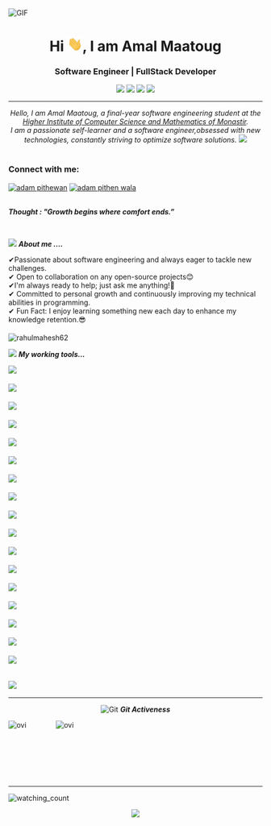 
 <img align="center" alt="GIF" src="https://media.giphy.com/media/836HiJc7pgzy8iNXCn/giphy.gif" />
  <br>
<h1 align="center">Hi <img src="https://raw.githubusercontent.com/ABSphreak/ABSphreak/master/gifs/Hi.gif" width="30px">, I am Amal Maatoug </h1>
<h3 align="center">Software Engineer | FullStack Developer </h3>
 <p align="center">
<img src="https://img.shields.io/badge/Age-23-blue" />
  <img src="https://img.shields.io/badge/Focus-Software%20Development-brightgreen" />
  <img src="https://img.shields.io/badge/Lives-Monastir-success" />
  <img src="https://img.shields.io/badge/Languages-English%20%26%20French%20%26%20Arabic-brightgreen" />
</p>
<hr>

<p align="center">
  <em>
  Hello, I am Amal Maatoug, a final-year software engineering student at the <a href="https://uom.lk/">Higher Institute of Computer Science and Mathematics of Monastir</a>. <br> I am a passionate self-learner and a software engineer,obsessed with new technologies, constantly striving to optimize software solutions. <img src="https://github.com/TheDudeThatCode/TheDudeThatCode/blob/master/Assets/Developer.gif" width="30px"> 
  </em> 
 <br>

  <br>
  <h3 align="left">Connect with me:</h3>
<p align="left">
  <a href="https://www.linkedin.com/in/amal-maatoug-660476202/" target="blank"><img align="center"
      src="https://raw.githubusercontent.com/rahuldkjain/github-profile-readme-generator/master/src/images/icons/Social/linked-in-alt.svg"
      alt="adam pithewan" height="30" width="40" /></a>
  <a href="https://www.facebook.com/profile.php?id=100008695418330&mibextid=ZbWKwL" target="blank"><img align="center"
      src="https://raw.githubusercontent.com/rahuldkjain/github-profile-readme-generator/master/src/images/icons/Social/facebook.svg"
      alt="adam pithen wala" height="30" width="40" /></a>
</p>
  <br>
<b><i align="center">Thought : "Growth begins where comfort ends.”</i></b>
</p>
<br>

<img src="https://media.giphy.com/media/iY8CRBdQXODJSCERIr/giphy.gif" width="30px">&nbsp;***About me ....***

✔Passionate about software engineering and always eager to tackle new challenges.<br>
✔ Open to collaboration on any open-source projects😊 <br>
✔I'm always ready to help; just ask me anything!🥰<br>
✔ Committed to personal growth and continuously improving my technical abilities in programming.<br>
✔ Fun Fact: I enjoy learning something new each day to enhance my knowledge retention.😎<br><br>
<img align="center" src="https://cdn.buymeacoffee.com/buttons/v2/default-yellow.png" height="45" width="170" alt="rahulmahesh62" />
<br>

<img src="https://media.giphy.com/media/iY8CRBdQXODJSCERIr/giphy.gif" width="30px">&nbsp;***My working tools...***
<p align="left">
 
  <code><img width ='32px' src ='https://raw.githubusercontent.com/rahulbanerjee26/githubAboutMeGenerator/main/icons/python.svg'>  </code>
  <code> <img height="50" src="https://www.vectorlogo.zone/logos/java/java-ar21.svg"> </code>
  <code> <img height="50" src="https://www.vectorlogo.zone/logos/typescriptlang/typescriptlang-icon.svg"> </code>
  <code> <img height="50" src="https://www.vectorlogo.zone/logos/jupyter/jupyter-ar21.svg"> </code>
  <code> <img height="50" src="https://www.vectorlogo.zone/logos/w3_html5/w3_html5-ar21.svg"> </code>
  <code> <img height="50" src="https://www.vectorlogo.zone/logos/mysql/mysql-ar21.svg"> </code>
  <code> <img height="50" src="https://www.vectorlogo.zone/logos/sqlite/sqlite-ar21.svg"> </code>
  <code> <img height="50" src="https://upload.wikimedia.org/wikipedia/commons/thumb/e/ed/Pandas_logo.svg/768px-Pandas_logo.svg.png"> </code>
  <code> <img height="50" src="https://www.vectorlogo.zone/logos/pocoo_flask/pocoo_flask-ar21.svg"> </code>
  <code> <img height="50" src="https://www.vectorlogo.zone/logos/numpy/numpy-ar21.svg"> </code>
  <code> <img height="50" src="https://www.vectorlogo.zone/logos/springio/springio-ar21.svg"> </code>
  <code> <img height="50" src="https://www.vectorlogo.zone/logos/reactjs/reactjs-ar21.svg"> </code>
  <code> <img height="50" src="https://www.vectorlogo.zone/logos/javascript/javascript-ar21.svg"> </code>
  <code> <img height="50" src="https://seeklogo.com/images/S/scikit-learn-logo-8766D07E2E-seeklogo.com.png"> </code>
  <code> <img height="50" src="  https://www.vectorlogo.zone/logos/mongodb/mongodb-ar21.svg"> </code>
   <code> <img height="50" src="https://www.vectorlogo.zone/logos/nextjs/nextjs-ar21.svg"> </code>
   <code> <img height="50" src="https://www.vectorlogo.zone/logos/nodejs/nodejs-ar21.svg"> </code>

  <code> <img height="50" src="https://www.vectorlogo.zone/logos/tensorflow/tensorflow-ar21.svg"> </code>
  <hr>
  <p align="center">
 <img src="https://media.giphy.com/media/W5eoZHPpUx9sapR0eu/giphy.gif" width="30px" alt="Git"/>&nbsp;<i><b>Git Activeness</b></i></p>
 
<p><img align="left" src="https://github-readme-stats.vercel.app/api/top-langs?username=amal2535&show_icons=true&locale=en&layout=compact&theme=chartreuse-dark" alt="ovi" /></p>

<p>&nbsp;<img align="right" src="https://github-readme-stats.vercel.app/api?username=amal2535&show_icons=true&locale=en&theme=chartreuse-dark" alt="ovi" width="410" /></p>
<br><br><br><br><br>

<hr>

<p align="left"> 
<img src="https://komarev.com/ghpvc/?username=amal2535&color=brightgreen" alt="watching_count" />
 </p>
  <p align="center">
 <img src = "https://media0.giphy.com/media/KDDpcKigbfFpnejZs6/giphy.gif?cid=ecf05e47oy6f4zjs8g1qoiystc56cu7r9tb8a1fe76e05oty&rid=giphy.gif" width = 100px></p>
